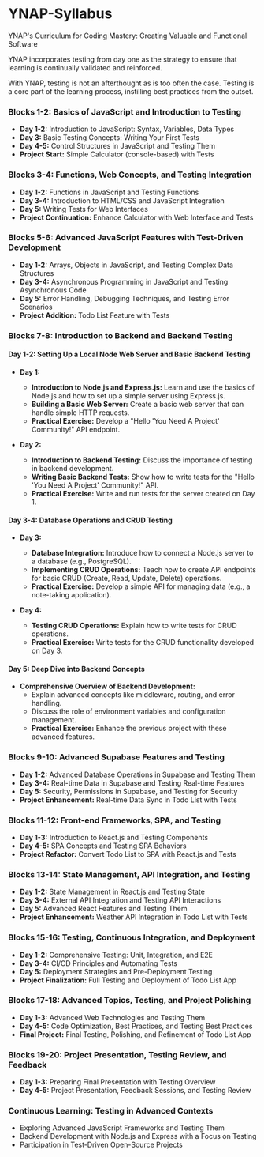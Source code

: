 # YNAP-Syllabus
YNAP's Curriculum for Coding Mastery: Creating Valuable and Functional Software

YNAP incorporates testing from day one as the strategy to ensure that learning is continually validated and reinforced. 

With YNAP, testing is not an afterthought as is too often the case. Testing is a core part of the learning process, instilling best practices from the outset.

### Blocks 1-2: Basics of JavaScript and Introduction to Testing
- **Day 1-2:** Introduction to JavaScript: Syntax, Variables, Data Types
- **Day 3:** Basic Testing Concepts: Writing Your First Tests
- **Day 4-5:** Control Structures in JavaScript and Testing Them
- **Project Start:** Simple Calculator (console-based) with Tests

### Blocks 3-4: Functions, Web Concepts, and Testing Integration
- **Day 1-2:** Functions in JavaScript and Testing Functions
- **Day 3-4:** Introduction to HTML/CSS and JavaScript Integration
- **Day 5:** Writing Tests for Web Interfaces
- **Project Continuation:** Enhance Calculator with Web Interface and Tests

### Blocks 5-6: Advanced JavaScript Features with Test-Driven Development
- **Day 1-2:** Arrays, Objects in JavaScript, and Testing Complex Data Structures
- **Day 3-4:** Asynchronous Programming in JavaScript and Testing Asynchronous Code
- **Day 5:** Error Handling, Debugging Techniques, and Testing Error Scenarios
- **Project Addition:** Todo List Feature with Tests

### Blocks 7-8: Introduction to Backend and Backend Testing

#### **Day 1-2: Setting Up a Local Node Web Server and Basic Backend Testing**
- **Day 1:** 
  - **Introduction to Node.js and Express.js:** Learn and use the basics of Node.js and how to set up a simple server using Express.js.
  - **Building a Basic Web Server:** Create a basic web server that can handle simple HTTP requests.
  - **Practical Exercise:** Develop a "Hello 'You Need A Project' Community!" API endpoint.

- **Day 2:**
  - **Introduction to Backend Testing:** Discuss the importance of testing in backend development.
  - **Writing Basic Backend Tests:** Show how to write tests for the "Hello 'You Need A Project' Community!" API.
  - **Practical Exercise:** Write and run tests for the server created on Day 1.

#### **Day 3-4: Database Operations and CRUD Testing**
- **Day 3:**
  - **Database Integration:** Introduce how to connect a Node.js server to a database (e.g., PostgreSQL).
  - **Implementing CRUD Operations:** Teach how to create API endpoints for basic CRUD (Create, Read, Update, Delete) operations.
  - **Practical Exercise:** Develop a simple API for managing data (e.g., a note-taking application).

- **Day 4:**
  - **Testing CRUD Operations:** Explain how to write tests for CRUD operations.
  - **Practical Exercise:** Write tests for the CRUD functionality developed on Day 3.

#### **Day 5: Deep Dive into Backend Concepts**
- **Comprehensive Overview of Backend Development:** 
  - Explain advanced concepts like middleware, routing, and error handling.
  - Discuss the role of environment variables and configuration management.
  - **Practical Exercise:** Enhance the previous project with these advanced features.
### Blocks 9-10: Advanced Supabase Features and Testing
- **Day 1-2:** Advanced Database Operations in Supabase and Testing Them
- **Day 3-4:** Real-time Data in Supabase and Testing Real-time Features
- **Day 5:** Security, Permissions in Supabase, and Testing for Security
- **Project Enhancement:** Real-time Data Sync in Todo List with Tests

### Blocks 11-12: Front-end Frameworks, SPA, and Testing
- **Day 1-3:** Introduction to React.js and Testing Components
- **Day 4-5:** SPA Concepts and Testing SPA Behaviors
- **Project Refactor:** Convert Todo List to SPA with React.js and Tests

### Blocks 13-14: State Management, API Integration, and Testing
- **Day 1-2:** State Management in React.js and Testing State
- **Day 3-4:** External API Integration and Testing API Interactions
- **Day 5:** Advanced React Features and Testing Them
- **Project Enhancement:** Weather API Integration in Todo List with Tests

### Blocks 15-16: Testing, Continuous Integration, and Deployment
- **Day 1-2:** Comprehensive Testing: Unit, Integration, and E2E
- **Day 3-4:** CI/CD Principles and Automating Tests
- **Day 5:** Deployment Strategies and Pre-Deployment Testing
- **Project Finalization:** Full Testing and Deployment of Todo List App

### Blocks 17-18: Advanced Topics, Testing, and Project Polishing
- **Day 1-3:** Advanced Web Technologies and Testing Them
- **Day 4-5:** Code Optimization, Best Practices, and Testing Best Practices
- **Final Project:** Final Testing, Polishing, and Refinement of Todo List App

### Blocks 19-20: Project Presentation, Testing Review, and Feedback
- **Day 1-3:** Preparing Final Presentation with Testing Overview
- **Day 4-5:** Project Presentation, Feedback Sessions, and Testing Review

### Continuous Learning: Testing in Advanced Contexts
- Exploring Advanced JavaScript Frameworks and Testing Them
- Backend Development with Node.js and Express with a Focus on Testing
- Participation in Test-Driven Open-Source Projects


